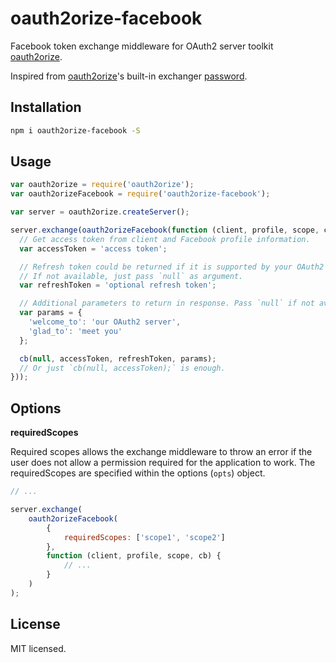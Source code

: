 # oauth2orize-facebook

Facebook token exchange middleware for OAuth2 server toolkit [oauth2orize][oauth2orize-url].

Inspired from [oauth2orize][oauth2orize-url]'s built-in exchanger
[password](https://github.com/jaredhanson/oauth2orize/blob/master/lib/exchange/password.js).

## Installation

```sh
npm i oauth2orize-facebook -S
```

## Usage

```js
var oauth2orize = require('oauth2orize');
var oauth2orizeFacebook = require('oauth2orize-facebook');

var server = oauth2orize.createServer();

server.exchange(oauth2orizeFacebook(function (client, profile, scope, cb) {
  // Get access token from client and Facebook profile information.
  var accessToken = 'access token';

  // Refresh token could be returned if it is supported by your OAuth2 server.
  // If not available, just pass `null` as argument.
  var refreshToken = 'optional refresh token';

  // Additional parameters to return in response. Pass `null` if not available.
  var params = {
    'welcome_to': 'our OAuth2 server',
    'glad_to': 'meet you'
  };

  cb(null, accessToken, refreshToken, params);
  // Or just `cb(null, accessToken);` is enough.
}));
```


## Options

**requiredScopes**

Required scopes allows the exchange middleware to throw an error if the user does not allow a permission required for the application to work.
The requiredScopes are specified within the options (`opts`) object.

```js
// ...

server.exchange(
    oauth2orizeFacebook(
        {
            requiredScopes: ['scope1', 'scope2']
        },
        function (client, profile, scope, cb) {
            // ...
        }
    )
);
```
## License

MIT licensed.

[oauth2orize-url]: https://www.npmjs.com/package/oauth2orize

